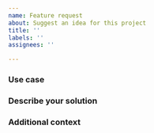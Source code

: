 ```yaml
---
name: Feature request
about: Suggest an idea for this project
title: ''
labels: ''
assignees: ''

---
```


### Use case
<!-- A clear and concise description of what the problem is. -->

### Describe your solution
<!-- A clear and concise description of what you want to happen. -->

### Additional context
<!-- Add any other context or screenshots about the feature request here. -->

